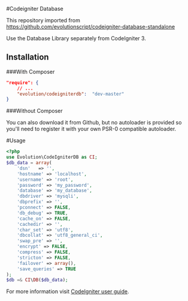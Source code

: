 #Codeigniter Database

This repository imported from https://github.com/evolutionscript/codeigniter-database-standalone

Use the Database Library separately from CodeIgniter 3.

## Installation

###With Composer
```json
"require": {
    // ...
    "evolution/codeigniterdb":  "dev-master"
}
```

###Without Composer

You can also download it from Github, but no autoloader is provided so you'll need to register it with your own PSR-0 compatible autoloader.

#Usage
```php
<?php
use Evolution\CodeIgniterDB as CI;
$db_data = array(
	'dsn'	=> '',
	'hostname' => 'localhost',
	'username' => 'root',
	'password' => 'my_password',
	'database' => 'my_database',
	'dbdriver' => 'mysqli',
	'dbprefix' => '',
	'pconnect' => FALSE,
	'db_debug' => TRUE,
	'cache_on' => FALSE,
	'cachedir' => '',
	'char_set' => 'utf8',
	'dbcollat' => 'utf8_general_ci',
	'swap_pre' => '',
	'encrypt' => FALSE,
	'compress' => FALSE,
	'stricton' => FALSE,
	'failover' => array(),
	'save_queries' => TRUE
);
$db =& CI\DB($db_data);
```
For more information visit <a href="http://www.codeigniter.com/userguide3/database/index.html">CodeIgniter user guide</a>.

